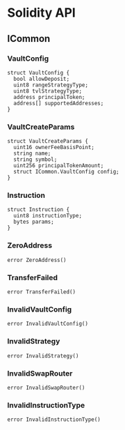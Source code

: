 # Solidity API

## ICommon

### VaultConfig

```solidity
struct VaultConfig {
  bool allowDeposit;
  uint8 rangeStrategyType;
  uint8 tvlStrategyType;
  address principalToken;
  address[] supportedAddresses;
}
```

### VaultCreateParams

```solidity
struct VaultCreateParams {
  uint16 ownerFeeBasisPoint;
  string name;
  string symbol;
  uint256 principalTokenAmount;
  struct ICommon.VaultConfig config;
}
```

### Instruction

```solidity
struct Instruction {
  uint8 instructionType;
  bytes params;
}
```

### ZeroAddress

```solidity
error ZeroAddress()
```

### TransferFailed

```solidity
error TransferFailed()
```

### InvalidVaultConfig

```solidity
error InvalidVaultConfig()
```

### InvalidStrategy

```solidity
error InvalidStrategy()
```

### InvalidSwapRouter

```solidity
error InvalidSwapRouter()
```

### InvalidInstructionType

```solidity
error InvalidInstructionType()
```

